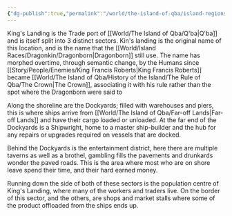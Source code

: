 ```yaml
---
{"dg-publish":true,"permalink":"/world/the-island-of-qba/island-regions/king-s-landing/"}
---
```


King's Landing is the Trade port of [[World/The Island of Qba/Q'ba\|Q'ba]] and is itself split into 3 distinct sectors.
Kin's landing is the original name of this location, and is the name that the [[World/Island Races/Dragonkin/Dragonborn\|Dragonborn]] still use. The name has morphed overtime, through semantic change, by the Humans since [[Story/People/Enemies/King Francis Roberts\|King Francis Roberts]] became [[World/The Island of Qba/History of the Island/The Rule of Qba/The Crown\|The Crown]], associating it with his rule rather than the spot where the Dragonborn were said to 

Along the shoreline are the Dockyards; filled with warehouses and piers, this is where ships arrive from [[World/The Island of Qba/Far-off Lands\|Far-off Lands]] and have their cargo loaded or unloaded. At the far end of the Dockyards is a Shipwright, home to a master ship-builder and the hub for any repairs or upgrades required on vessels that are docked. 

Behind the Dockyards is the entertainment district, here there are multiple taverns as well as a brothel, gambling fills the pavements and drunkards wonder the paved roads. This is the area where most who are on shore leave spend their time, and their hard earned money.

Running down the side of both of these sectors is the population centre of King's Landing, where many of the workers and traders live. On the border of this sector, and the others, are shops and market stalls where some of the product offloaded from the ships ends up.